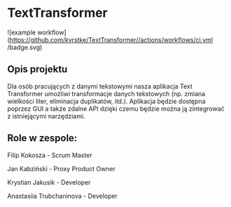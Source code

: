 # TextTransformer

![example workflow](https://github.com/kyrstke/TextTransformer//actions/workflows/ci.yml
/badge.svg)

## Opis projektu
Dla osób pracujących z danymi tekstowymi nasza aplikacja Text Transformer umożliwi transformacje danych tekstowych (np. zmiana wielkości liter, eliminacja duplikatów, itd.). Aplikacja będzie dostępna poprzez GUI a także zdalne API dzięki czemu będzie można ją zintegrować z istniejącymi narzędziami.

## Role w zespole:
Filip Kokosza - Scrum Master

Jan Kabziński - Proxy Product Owner

Krystian Jakusik - Developer

Anastasiia Trubchaninova - Developer
